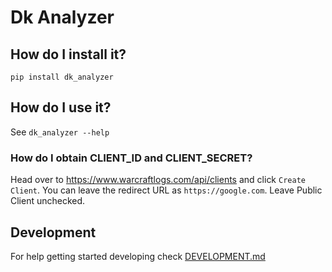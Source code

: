 # Dk Analyzer

## How do I install it?

`pip install dk_analyzer`

## How do I use it?

See `dk_analyzer --help`

### How do I obtain CLIENT_ID and CLIENT_SECRET?

Head over to <https://www.warcraftlogs.com/api/clients> and click `Create Client`.
You can leave the redirect URL as `https://google.com`.
Leave Public Client unchecked.

## Development

For help getting started developing check [DEVELOPMENT.md](DEVELOPMENT.md)
